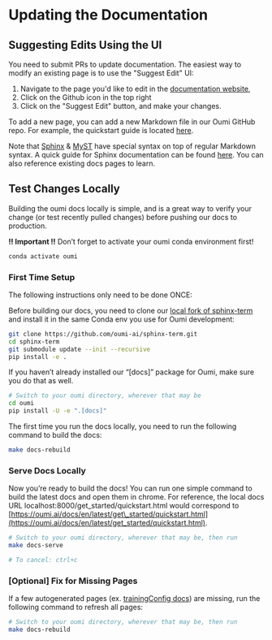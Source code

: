 # Updating the Documentation

## Suggesting Edits Using the UI

You need to submit PRs to update documentation. The easiest way to modify an existing page is to use the "Suggest Edit" UI:

1. Navigate to the page you'd like to edit in the [documentation website](https://oumi.ai/docs/en/latest/),
2. Click on the Github icon in the top right
3. Click on the "Suggest Edit" button, and make your changes.

To add a new page, you can add a new Markdown file in our Oumi GitHub repo. For example, the quickstart guide is located [here](https://github.com/oumi-ai/oumi/blame/main/docs/get_started/quickstart.md).

Note that [Sphinx](https://www.sphinx-doc.org/en/master/) & [MyST](https://myst-parser.readthedocs.io/en/latest/) have special syntax on top of regular Markdown syntax. A quick guide for Sphinx documentation can be found [here](https://myst-parser.readthedocs.io/en/latest/syntax/typography.html). You can also reference existing docs pages to learn.

## Test Changes Locally

Building the oumi docs locally is simple, and is a great way to verify your change (or test recently pulled changes) before pushing our docs to production.

**‼️ Important ‼️**
Don’t forget to activate your oumi conda environment first!

```bash
conda activate oumi
```

### First Time Setup

The following instructions only need to be done ONCE:

Before building our docs, you need to clone our [local fork of sphinx-term](https://github.com/oumi-ai/sphinx-term) and install it in the same Conda env you use for Oumi development:

```bash
git clone https://github.com/oumi-ai/sphinx-term.git
cd sphinx-term
git submodule update --init --recursive
pip install -e .
```

If you haven’t already installed our “\[docs\]” package for Oumi, make sure you do that as well.

```bash
# Switch to your oumi directory, wherever that may be
cd oumi
pip install -U -e ".[docs]"
```

The first time you run the docs locally, you need to run the following command to build the docs:

```bash
make docs-rebuild
```

### Serve Docs Locally

Now you’re ready to build the docs\! You can run one simple command to build the latest docs and open them in chrome. For reference, the local docs URL localhost:8000/get\_started/quickstart.html would correspond to [https://oumi.ai/docs/en/latest/get\_started/quickstart.html](https://oumi.ai/docs/en/latest/get_started/quickstart.html).

```bash
# Switch to your oumi directory, wherever that may be, then run
make docs-serve

# To cancel: ctrl+c
```

### \[Optional\] Fix for Missing Pages

If a few autogenerated pages (ex. [trainingConfig docs](https://oumi.ai/docs/en/latest/api/oumi.core.configs.html#oumi.core.configs.TrainingConfig)) are missing, run the following command to refresh all pages:

```bash
# Switch to your oumi directory, wherever that may be, then run
make docs-rebuild
```
